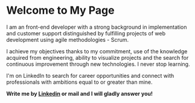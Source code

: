 # Welcome to My Page

I am an front-end developer with a strong background in implementation and customer support distinguished by fulfilling projects of web development using agile methodologies - Scrum.

I achieve my objectives thanks to my commitment, use of the knowledge acquired from engineering, ability to visualize projects and the search for continuous improvement through new technologies. I never stop learning.

I'm on LinkedIn to search for career opportunities and connect with professionals with ambitions equal to or greater than mine.

__Write me by <a href="https://www.linkedin.com/in/giancarlonigrinis/">Linkedin</a> or mail and I will gladly answer you!__

<!---
gnigrinis/gnigrinis is a ✨ special ✨ repository because its `README.md` (this file) appears on your GitHub profile.
You can click the Preview link to take a look at your changes.
--->
